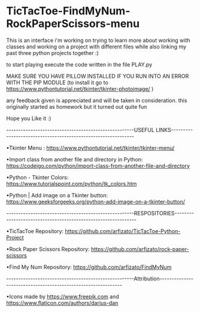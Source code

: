 # TicTacToe-FindMyNum-RockPaperScissors-menu
This is an interface i'm working on trying to learn more about working with classes and working on a project with different files while also linking my past three python projects together :) 

to start playing execute the code written in the file PLAY.py

MAKE SURE YOU HAVE PILLOW INSTALLED IF YOU RUN INTO AN ERROR WITH THE PIP MODULE (to install it go to  https://www.pythontutorial.net/tkinter/tkinter-photoimage/ )

any feedback given is appreciated and will be taken in consideration. this originally started as homework but it turned out quite fun

Hope you Like it :) 

-----------------------------------------------------USEFUL LINKS--------------------------------------------------------------

•Tkinter Menu :  https://www.pythontutorial.net/tkinter/tkinter-menu/
  
•Import class from another file and directory in Python: https://codeigo.com/python/import-class-from-another-file-and-directory

•Python - Tkinter Colors:  https://www.tutorialspoint.com/python/tk_colors.htm

•Python | Add image on a Tkinter button:  https://www.geeksforgeeks.org/python-add-image-on-a-tkinter-button/


-----------------------------------------------------RESPOSITORIES--------------------------------------------------------------

•TicTacToe Repository: https://github.com/arfizato/TicTacToe-Python-Project

•Rock Paper Scissors Repository: https://github.com/arfizato/rock-paper-scissors

•Find My Num Repository: https://github.com/arfizato/FindMyNum

-----------------------------------------------------Attribution-------------------------------------------------------------- 

•Icons made by https://www.freepik.com and https://www.flaticon.com/authors/darius-dan
